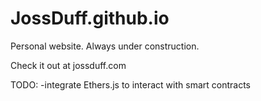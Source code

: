 # JossDuff.github.io

Personal website.  Always under construction.

Check it out at jossduff.com

TODO:
  -integrate Ethers.js to interact with smart contracts
